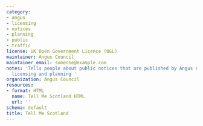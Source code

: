 ```yaml
---
category:
- angus
- licensing
- notices
- planning
- public
- traffic
license: UK Open Government Licence (OGL)
maintainer: Angus Council
maintainer_email: someone@example.com
notes: 'Tells people about public notices that are published by Angus Council, eg,
  licensing and planning '
organization: Angus Council
resources:
- format: HTML
  name: Tell Me Scotland HTML
  url: ''
schema: default
title: Tell Me Scotland
---
```

